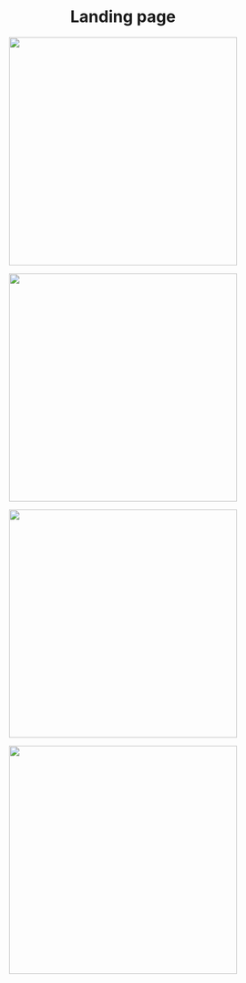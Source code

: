 <h1 align="center"> 
  Landing page
</h1>

<p align="center">
  <img src="https://github.com/DevLabatut/minha-landing-page-html-css-js/assets/134607946/e3ff5e50-753f-41f3-afa4-471cb28877bc" width="400">

<p align="center">
  <img src="https://github.com/DevLabatut/minha-landing-page-html-css-js/assets/134607946/da2b32a8-d4e9-40e1-ba25-cd4ce4861c99" width="400">

<p align="center">
  <img src="https://github.com/DevLabatut/minha-landing-page-html-css-js/assets/134607946/73cf91ed-efce-4065-9546-8f438e660697" width="400">

<p align="center">
  <img src="https://github.com/DevLabatut/minha-landing-page-html-css-js/assets/134607946/2a85d991-029b-4852-be0e-cc75a30aa103" width="400">
